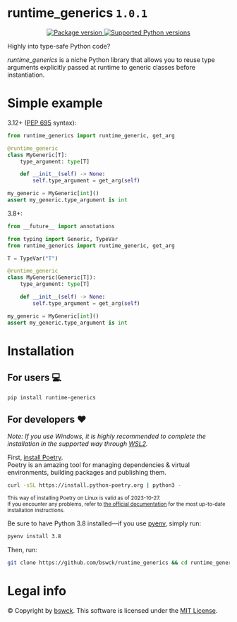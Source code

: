 # runtime_generics `1.0.1`
<p align="center">
<a href="https://pypi.org/project/runtime_generics" target="_blank">
    <img src="https://img.shields.io/pypi/v/runtime_generics?color=%2334D058&label=PyPI Package" alt="Package version">
</a>
<a href="https://pypi.org/project/runtime_generics" target="_blank">
    <img src="https://img.shields.io/pypi/pyversions/runtime_generics.svg?label=Python" alt="Supported Python versions">
</a>
</p>

Highly into type-safe Python code?

_runtime_generics_ is a niche Python library that allows you to reuse type arguments explicitly passed at runtime
to generic classes before instantiation.

# Simple example
3.12+ ([PEP 695](https://peps.python.org/pep-0695) syntax):
```python
from runtime_generics import runtime_generic, get_arg

@runtime_generic
class MyGeneric[T]:
    type_argument: type[T]

    def __init__(self) -> None:
        self.type_argument = get_arg(self)

my_generic = MyGeneric[int]()
assert my_generic.type_argument is int
```

3.8+:

```python
from __future__ import annotations

from typing import Generic, TypeVar
from runtime_generics import runtime_generic, get_arg

T = TypeVar("T")

@runtime_generic
class MyGeneric(Generic[T]):
    type_argument: type[T]

    def __init__(self) -> None:
        self.type_argument = get_arg(self)

my_generic = MyGeneric[int]()
assert my_generic.type_argument is int
```

# Installation

## For users 💻
```bash
pip install runtime-generics
```

## For developers ❤️
_Note: If you use Windows, it is highly recommended to complete the installation in the supported way through [WSL2](https://learn.microsoft.com/en-us/windows/wsl/install)._

First, [install Poetry](https://python-poetry.org/docs/#installation).<br/>
Poetry is an amazing tool for managing dependencies & virtual environments, building packages and publishing them.

```bash
curl -sSL https://install.python-poetry.org | python3 -
```
<sub>This way of installing Poetry on Linux is valid as of 2023-10-27.<br/> If you encounter any problems, refer to [the official documentation](https://python-poetry.org/docs/#installation) for the most up-to-date installation instructions.</sub>

Be sure to have Python 3.8 installed—if you use [pyenv](https://github.com/pyenv/pyenv#readme), simply run:
```bash
pyenv install 3.8
```

Then, run:
```bash
git clone https://github.com/bswck/runtime_generics && cd runtime_generics && ./install && poetry shell
```

# Legal info
© Copyright by [bswck](https://github.com/bswck).
This software is licensed under the [MIT License](https://opensource.org/licenses/MIT).
